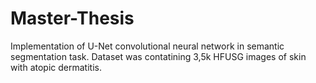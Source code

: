 # Master-Thesis
Implementation of U-Net convolutional neural network in semantic segmentation task.
Dataset was contatining 3,5k HFUSG images of skin with atopic dermatitis.
